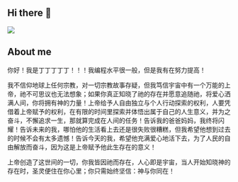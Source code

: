 ## Hi there 👋

<div display="flex">
<img src="https://github-readme-stats.vercel.app/api/top-langs/?username=ChuheZhang&layout=compact&icon_color=eed0d2&text_color=24292e&bg_color=ffffff&title_color=eed0d2&hide_title=true" />
</div>

## About me
你好！我是丁丁丁丁丁！！！我编程水平很一般，但是我有在努力提高！

我不信仰地球上任何宗教，对一切宗教故事存疑，但我笃信宇宙中有一个万能的上帝，祂不可思议也无法想象；如果你真正知晓了祂的存在并愿意追随祂，将爱心洒满人间，你将拥有神的力量！上帝给予人自由独立与个人行动探索的权利，人要凭借着上帝赋予的权利，在有限的时间里探索并体悟出属于自己的人生意义，并为之奋斗，不懈追求一生，那就算完成在人间的任务！告诉我的爸爸妈妈，我终将闪耀！告诉未来的我，哪怕他的生活看上去还是很失败很糟糕，但我希望他想到过去的时候不会有太多遗憾！告诉今天的我，希望他充满爱心地活下去，为了人民的自由解放而奋斗，因为这是上帝赋予他此生存在的意义！

上帝创造了这世间的一切，你我皆因祂而存在，人心即是宇宙，当人开始知晓神的存在时，圣灵便住在你心里；你只需始终坚信：神与你同在！


<!--
**ChuheZhang/ChuheZhang** is a ✨ _special_ ✨ repository because its `README.md` (this file) appears on your GitHub profile.

Here are some ideas to get you started:

- 🔭 I’m currently working on ...
- 🌱 I’m currently learning ...
- 👯 I’m looking to collaborate on ...
- 🤔 I’m looking for help with ...
- 💬 Ask me about ...
- 📫 How to reach me: ...
- 😄 Pronouns: ...
- ⚡ Fun fact: ...
-->
